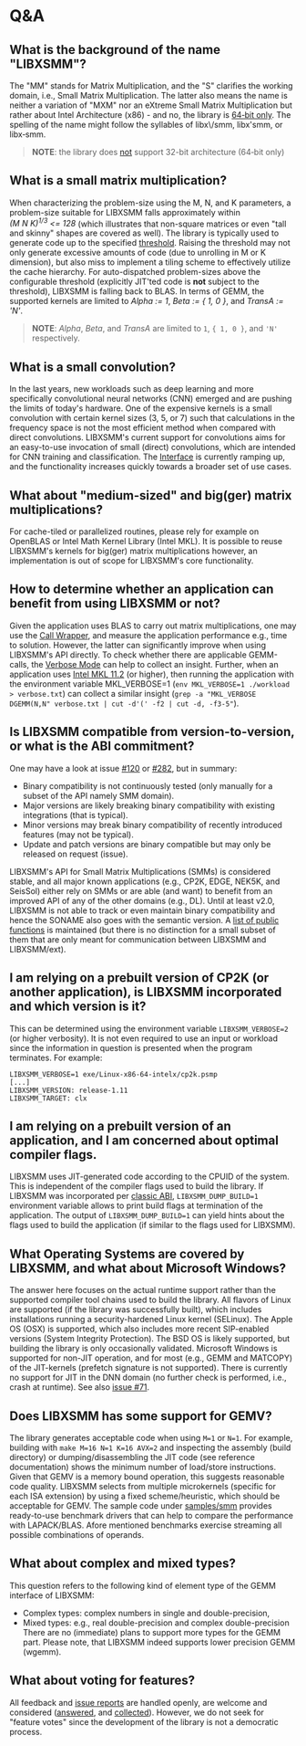 # Q&A

## What is the background of the name "LIBXSMM"?
The "MM" stands for Matrix Multiplication, and the "S" clarifies the working domain, i.e., Small Matrix Multiplication. The latter also means the name is neither a variation of "MXM" nor an eXtreme Small Matrix Multiplication but rather about Intel Architecture (x86) - and no, the library is [64&#8209;bit only](https://github.com/libxsmm/libxsmm/issues/103#issuecomment-256887962). The spelling of the name might follow the syllables of libx\\/smm, libx'smm, or libx&#8209;smm.
> **NOTE**: the library does [not](https://github.com/libxsmm/libxsmm/issues/103#issuecomment-256887962) support 32-bit architecture (64&#8209;bit only)

## What is a small matrix multiplication?
When characterizing the problem-size using the M, N, and K parameters, a problem-size suitable for LIBXSMM falls approximately within *(M&#160;N&#160;K)<sup>1/3</sup>&#160;\<=&#160;128* (which illustrates that non-square matrices or even "tall and skinny" shapes are covered as well). The library is typically used to generate code up to the specified [threshold](#auto-dispatch). Raising the threshold may not only generate excessive amounts of code (due to unrolling in M or K dimension), but also miss to implement a tiling scheme to effectively utilize the cache hierarchy. For auto-dispatched problem-sizes above the configurable threshold (explicitly JIT'ted code is **not** subject to the threshold), LIBXSMM is falling back to BLAS. In terms of GEMM, the supported kernels are limited to *Alpha := 1*, *Beta := \{ 1, 0 \}*, and *TransA := 'N'*.
> **NOTE**: *Alpha*, *Beta*, and *TransA* are limited to `1`, `{ 1, 0 }`, and `'N'` respectively.

## What is a small convolution?
In the last years, new workloads such as deep learning and more specifically convolutional neural networks (CNN) emerged and are pushing the limits of today's hardware. One of the expensive kernels is a small convolution with certain kernel sizes (3, 5, or 7) such that calculations in the frequency space is not the most efficient method when compared with direct convolutions. LIBXSMM's current support for convolutions aims for an easy-to-use invocation of small (direct) convolutions, which are intended for CNN training and classification. The [Interface](#interface-for-convolutions) is currently ramping up, and the functionality increases quickly towards a broader set of use cases.

## What about "medium-sized" and big(ger) matrix multiplications?
For cache-tiled or parallelized routines, please rely for example on OpenBLAS or Intel Math Kernel Library (Intel MKL). It is possible to reuse LIBXSMM's kernels for big(ger) matrix multiplications however, an implementation is out of scope for LIBXSMM's core functionality.

## How to determine whether an application can benefit from using LIBXSMM or not?
Given the application uses BLAS to carry out matrix multiplications, one may use the [Call Wrapper](#call-wrapper), and measure the application performance e.g., time to solution. However, the latter can significantly improve when using LIBXSMM's API directly. To check whether there are applicable GEMM-calls, the [Verbose Mode](#verbose-mode) can help to collect an insight. Further, when an application uses [Intel&#160;MKL&#160;11.2](https://registrationcenter.intel.com/en/forms/?productid=2558) (or higher), then running the application with the environment variable MKL_VERBOSE=1 (`env MKL_VERBOSE=1 ./workload > verbose.txt`) can collect a similar insight (`grep -a "MKL_VERBOSE DGEMM(N,N" verbose.txt | cut -d'(' -f2 | cut -d, -f3-5"`).

## Is LIBXSMM compatible from version-to-version, or what is the ABI commitment?
One may have a look at issue [#120](https://github.com/libxsmm/libxsmm/issues/120#issuecomment-264498939) or [#282](https://github.com/libxsmm/libxsmm/issues/282#issuecomment-485390494), but in summary:
* Binary compatibility is not continuously tested (only manually for a subset of the API namely SMM domain).
* Major versions are likely breaking binary compatibility with existing integrations (that is typical).
* Minor versions may break binary compatibility of recently introduced features (may not be typical).
* Update and patch versions are binary compatible but may only be released on request (issue).

LIBXSMM's API for Small Matrix Multiplications (SMMs) is considered stable, and all major known applications (e.g., CP2K, EDGE, NEK5K, and SeisSol) either rely on SMMs or are able (and want) to benefit from an improved API of any of the other domains (e.g., DL). Until at least v2.0, LIBXSMM is not able to track or even maintain binary compatibility and hence the SONAME also goes with the semantic version. A [list of public functions](https://github.com/libxsmm/libxsmm/blob/master/.abi.txt) is maintained (but there is no distinction for a small subset of them that are only meant for communication between LIBXSMM and LIBXSMM/ext).

## I am relying on a prebuilt version of CP2K (or another application), is LIBXSMM incorporated and which version is it?
This can be determined using the environment variable `LIBXSMM_VERBOSE=2` (or higher verbosity). It is not even required to use an input or workload since the information in question is presented when the program terminates. For example:

```
LIBXSMM_VERBOSE=1 exe/Linux-x86-64-intelx/cp2k.psmp
[...]
LIBXSMM_VERSION: release-1.11
LIBXSMM_TARGET: clx
```

## I am relying on a prebuilt version of an application, and I am concerned about optimal compiler flags.
LIBXSMM uses JIT-generated code according to the CPUID of the system. This is independent of the compiler flags used to build the library. If LIBXSMM was incorporated per [classic ABI](https://libxsmm.readthedocs.io/#classic-library-abi), `LIBXSMM_DUMP_BUILD=1` environment variable allows to print build flags at termination of the application. The output of `LIBXSMM_DUMP_BUILD=1` can yield hints about the flags used to build the application (if similar to the flags used for LIBXSMM).

## What Operating Systems are covered by LIBXSMM, and what about Microsoft Windows?
The answer here focuses on the actual runtime support rather than the supported compiler tool chains used to build the library. All flavors of Linux are supported (if the library was successfully built), which includes installations running a security-hardened Linux kernel (SELinux). The Apple OS (OSX) is supported, which also includes more recent SIP-enabled versions (System Integrity Protection). The BSD OS is likely supported, but building the library is only occasionally validated. Microsoft Windows is supported for non-JIT operation, and for most (e.g., GEMM and MATCOPY) of the JIT-kernels (prefetch signature is not supported). There is currently no support for JIT in the DNN domain (no further check is performed, i.e., crash at runtime). See also [issue #71](https://github.com/libxsmm/libxsmm/issues/71).

## Does LIBXSMM has some support for GEMV?
The library generates acceptable code when using `M=1` or `N=1`. For example, building with `make M=16 N=1 K=16 AVX=2` and inspecting the assembly (build directory) or dumping/disassembling the JIT code (see reference documentation) shows the minimum number of load/store instructions. Given that GEMV is a memory bound operation, this suggests reasonable code quality. LIBXSMM selects from multiple microkernels (specific for each ISA extension) by using a fixed scheme/heuristic, which should be acceptable for GEMV. The sample code under [samples/smm](https://github.com/libxsmm/libxsmm/blob/master/samples/smm) provides ready-to-use benchmark drivers that can help to compare the performance with LAPACK/BLAS. Afore mentioned benchmarks exercise streaming all possible combinations of operands.

## What about complex and mixed types?
This question refers to the following kind of element type of the GEMM interface of LIBXSMM:
* Complex types: complex numbers in single and double-precision,
* Mixed types: e.g., real double-precision and complex double-precision
There are no (immediate) plans to support more types for the GEMM part. Please note, that LIBXSMM indeed supports lower precision GEMM (wgemm).

## What about voting for features?
All feedback and [issue reports](https://github.com/libxsmm/libxsmm/issues) are handled openly, are welcome and considered ([answered](https://github.com/libxsmm/libxsmm/issues?q=is%3Aissue+is%3Aclosed), and [collected](https://github.com/libxsmm/libxsmm/wiki/Development#longer-term-issues)). However, we do not seek for "feature votes" since the development of the library is not a democratic process.
